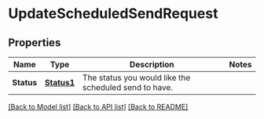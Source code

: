 # UpdateScheduledSendRequest

## Properties

Name | Type | Description | Notes
------------ | ------------- | ------------- | -------------
**Status** | [**Status1**](Status1.md) | The status you would like the scheduled send to have. |

[[Back to Model list]](../README.md#documentation-for-models) [[Back to API list]](../README.md#documentation-for-api-endpoints) [[Back to README]](../README.md)


